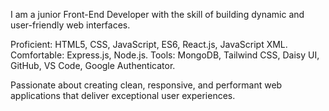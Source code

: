 I am a junior Front-End Developer with the skill of building dynamic and user-friendly web interfaces. 

Proficient: HTML5, CSS, JavaScript, ES6, React.js, JavaScript XML.
Comfortable: Express.js, Node.js.
Tools: MongoDB, Tailwind CSS, Daisy UI, GitHub, VS Code, Google Authenticator.

Passionate about creating clean, responsive, and performant web applications that deliver exceptional user experiences.
